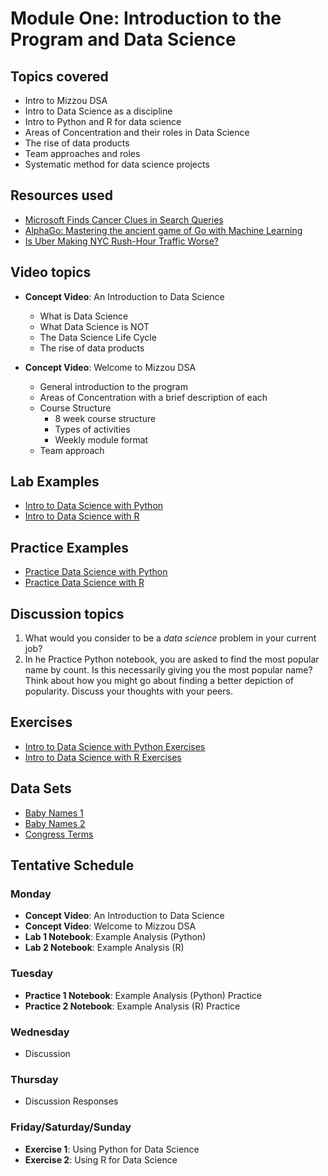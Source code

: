 # Module One: Introduction to the Program and Data Science

## Topics covered
- Intro to Mizzou DSA
- Intro to Data Science as a discipline
- Intro to Python and R for data science
- Areas of Concentration and their roles in Data Science
- The rise of data products
- Team approaches and roles
- Systematic method for data science projects

## Resources used
- [Microsoft Finds Cancer Clues in Search Queries](http://www.nytimes.com/2016/06/08/technology/online-searches-can-identify-cancer-victims-study-finds.html?utm_campaign=Data%2BElixir&utm_medium=email&utm_source=Data_Elixir_83&_r=0)
- [AlphaGo: Mastering the ancient game of Go with Machine Learning](https://research.googleblog.com/2016/01/alphago-mastering-ancient-game-of-go.html?utm_campaign=Data%2BElixir&utm_medium=email&utm_source=Data_Elixir_70)
- [Is Uber Making NYC Rush-Hour Traffic Worse?](http://fivethirtyeight.com/features/is-uber-making-nyc-rush-hour-traffic-worse/)


## Video topics
  - **Concept Video**: An Introduction to Data Science
    - What is Data Science
    - What Data Science is NOT
    - The Data Science Life Cycle
    - The rise of data products


  - **Concept Video**: Welcome to Mizzou DSA
    - General introduction to the program
    - Areas of Concentration with a brief description of each
    - Course Structure
      - 8 week course structure
      - Types of activities
      - Weekly module format
    - Team approach


## Lab Examples

- [Intro to Data Science with Python](https://github.com/MUDSA/DSAIntro/blob/master/modules/module1/labs/intro_data_science_python.ipynb)
- [Intro to Data Science with R](https://github.com/MUDSA/DSAIntro/blob/master/modules/module1/labs/intro_data_science_r.ipynb)



## Practice Examples  
- [Practice Data Science with Python](https://github.com/MUDSA/DSAIntro/blob/master/modules/module1/practices/data_science_practice_python.ipynb)
- [Practice Data Science with R](https://github.com/MUDSA/DSAIntro/blob/master/modules/module1/practices/data_science_practice_r.ipynb)

## Discussion topics
1. What would you consider to be a *data science* problem in your current job?
2. In he Practice Python notebook, you are asked to find the most popular name by count. Is this necessarily giving you the most popular name? Think about how you might go about finding a better depiction of popularity. Discuss your thoughts with your peers.


## Exercises
- [Intro to Data Science with Python Exercises](https://github.com/MUDSA/DSAIntro/blob/master/modules/module1/exercises/intro_data_science_exercise_python.ipynb)
- [Intro to Data Science with R Exercises](https://github.com/MUDSA/DSAIntro/blob/master/modules/module1/exercises/intro_data_science_exercise_r.ipynb)


## Data Sets
- [Baby Names 1](https://github.com/MUDSA/DSAIntro/blob/master/datasets/baby-names/NationalNames1.csv)
- [Baby Names 2](https://github.com/MUDSA/DSAIntro/blob/master/datasets/baby-names/NationalNames2.csv)
- [Congress Terms](https://github.com/MUDSA/DSAIntro/blob/master/datasets/congress-terms.csv)

## Tentative Schedule

### Monday
- **Concept Video**: An Introduction to Data Science
- **Concept Video**: Welcome to Mizzou DSA
- **Lab 1 Notebook**: Example Analysis (Python)
- **Lab 2 Notebook**: Example Analysis (R)


### Tuesday
- **Practice 1 Notebook**: Example Analysis (Python) Practice
- **Practice 2 Notebook**: Example Analysis (R) Practice


### Wednesday
- Discussion

### Thursday
- Discussion Responses

### Friday/Saturday/Sunday
- **Exercise 1**: Using Python for Data Science
- **Exercise 2**: Using R for Data Science
